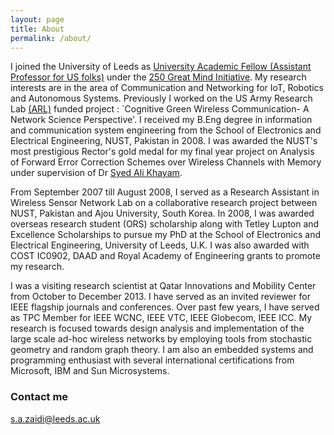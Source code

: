 ```yaml
---
layout: page
title: About
permalink: /about/
---
```


I joined the University of Leeds as [University Academic Fellow (Assistant Professor for US folks)](https://www.youtube.com/watch?v=oSEdmFuN_tQ) under the [250 Great Mind Initiative](https://www.youtube.com/watch?v=7TJiem6UTuY). My research interests are in the area of Communication and Networking for IoT, Robotics and Autonomous Systems. Previously I worked on the US Army Research Lab [(ARL)](https://www.arl.army.mil/) funded project : `Cognitive Green Wireless Communication- A Network Science Perspective'. I received my B.Eng degree in information and communication system engineering from the School of Electronics and Electrical Engineering, NUST, Pakistan in 2008. I was awarded the NUST's most prestigious Rector's gold medal for my final year project on Analysis of Forward Error Correction Schemes over Wireless Channels with Memory under supervision of Dr [Syed Ali Khayam](https://www.linkedin.com/in/alikhayam/).

From September 2007 till August 2008, I served as a Research Assistant in Wireless Sensor Network Lab on a collaborative research project between NUST, Pakistan and Ajou University, South Korea. In 2008, I was awarded overseas research student (ORS) scholarship along with Tetley Lupton and Excellence Scholarships to pursue my PhD at the School of Electronics and Electrical Engineering, University of Leeds, U.K. I was also awarded with COST IC0902, DAAD and Royal Academy of Engineering grants to promote my research.

I was a visiting research scientist at Qatar Innovations and Mobility Center from October to December 2013. I have served as an invited reviewer for IEEE flagship journals and conferences. Over past few years, I have served as TPC Member for IEEE WCNC, IEEE VTC, IEEE Globecom, IEEE ICC. My research is focused towards design  analysis and implementation of the large scale ad-hoc wireless networks by employing tools from stochastic geometry and random graph theory. I am also an embedded systems and programming enthusiast with several international certifications from Microsoft, IBM and Sun Microsystems.

### Contact me

[s.a.zaidi@leeds.ac.uk](mailto:s.a.zaidi@leeds.ac.uk)
